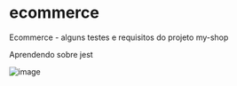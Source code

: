 # ecommerce
Ecommerce - alguns testes e requisitos do projeto my-shop

Aprendendo sobre jest

![image](https://user-images.githubusercontent.com/83821360/200979408-5681333d-c2e7-46e5-9be8-05683317e7d2.png)
